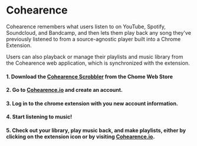 # Cohearence

Cohearence remembers what users listen to on YouTube, Spotify, Soundcloud, and Bandcamp, and then lets them play back any song they've previously listened to from a source-agnostic player built into a Chrome Extension. 

Users can also playback or manage their playlists and music library from the Cohearence web application, which is synchronized with the extension.

#### 1. Download the [Cohearence Scrobbler](https://chrome.google.com/webstore/detail/cohearence/jhddmhidckejknknbabaniikacgjhomb/related) from the Chome Web Store</str>
#### 2. Go to [Cohearence.io](www.cohearence.io) and create an account.
#### 3. Log in to the chrome extension with you new account information.
#### 4. Start listening to music!
#### 5. Check out your library, play music back, and make playlists, either by clicking on the extension icon or by visiting [Cohearence.io](www.cohearence.io).
